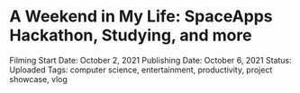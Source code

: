 # A Weekend in My Life: SpaceApps Hackathon, Studying, and more

Filming Start Date: October 2, 2021
Publishing Date: October 6, 2021
Status: Uploaded
Tags: computer science, entertainment, productivity, project showcase, vlog